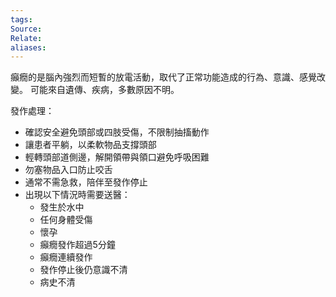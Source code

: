 ```yaml
---
tags: 
Source: 
Relate: 
aliases:
---
```

癲癇的是腦內強烈而短暫的放電活動，取代了正常功能造成的行為、意識、感覺改變。
可能來自遺傳、疾病，多數原因不明。

發作處理：
- 確認安全避免頭部或四肢受傷，不限制抽搐動作
- 讓患者平躺，以柔軟物品支撐頭部
- 輕轉頭部道側邊，解開領帶與領口避免呼吸困難
- 勿塞物品入口防止咬舌
- 通常不需急救，陪伴至發作停止
- 出現以下情況時需要送醫：
	- 發生於水中
	- 任何身體受傷
	- 懷孕
	- 癲癇發作超過5分鐘
	- 癲癇連續發作
	- 發作停止後仍意識不清
	- 病史不清